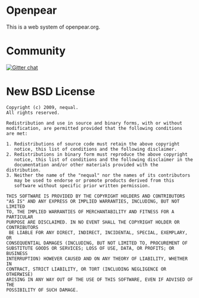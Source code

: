 # Openpear

This is a web system of openpear.org.

# Community

[![Gitter chat](https://badges.gitter.im/nequal/Openpear.png)](https://gitter.im/nequal/Openpear)


# New BSD License

    Copyright (c) 2009, nequal.
    All rights reserved.
    
    Redistribution and use in source and binary forms, with or without
    modification, are permitted provided that the following conditions
    are met:
    
    1. Redistributions of source code must retain the above copyright
       notice, this list of conditions and the following disclaimer.
    2. Redistributions in binary form must reproduce the above copyright
       notice, this list of conditions and the following disclaimer in the
       documentation and/or other materials provided with the distribution.
    3. Neither the name of the "nequal" nor the names of its contributors
       may be used to endorse or promote products derived from this
       software without specific prior written permission.
    
    THIS SOFTWARE IS PROVIDED BY THE COPYRIGHT HOLDERS AND CONTRIBUTORS
    "AS IS" AND ANY EXPRESS OR IMPLIED WARRANTIES, INCLUDING, BUT NOT LIMITED
    TO, THE IMPLIED WARRANTIES OF MERCHANTABILITY AND FITNESS FOR A PARTICULAR
    PURPOSE ARE DISCLAIMED. IN NO EVENT SHALL THE COPYRIGHT HOLDER OR CONTRIBUTORS
     BE LIABLE FOR ANY DIRECT, INDIRECT, INCIDENTAL, SPECIAL, EXEMPLARY, OR
    CONSEQUENTIAL DAMAGES (INCLUDING, BUT NOT LIMITED TO, PROCUREMENT OF
    SUBSTITUTE GOODS OR SERVICES; LOSS OF USE, DATA, OR PROFITS; OR BUSINESS
    INTERRUPTION) HOWEVER CAUSED AND ON ANY THEORY OF LIABILITY, WHETHER IN
    CONTRACT, STRICT LIABILITY, OR TORT (INCLUDING NEGLIGENCE OR OTHERWISE)
    ARISING IN ANY WAY OUT OF THE USE OF THIS SOFTWARE, EVEN IF ADVISED OF THE
    POSSIBILITY OF SUCH DAMAGE.
